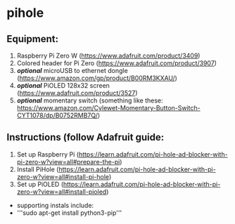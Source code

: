 # pihole

## Equipment:
1. Raspberry Pi Zero W (https://www.adafruit.com/product/3409) 
2. Colored header for Pi Zero (https://www.adafruit.com/product/3907)
3. *__optional__* microUSB to ethernet dongle (https://www.amazon.com/gp/product/B00RM3KXAU/)
4. *__optional__* PiOLED 128x32 screen (https://www.adafruit.com/product/3527) 
5. *__optional__* momentary switch (something like these: https://www.amazon.com/Cylewet-Momentary-Button-Switch-CYT1078/dp/B0752RMB7Q/)

## Instructions (follow Adafruit guide:
1. Set up Raspberry Pi (https://learn.adafruit.com/pi-hole-ad-blocker-with-pi-zero-w?view=all#prepare-the-pi)
2. Install PiHole (https://learn.adafruit.com/pi-hole-ad-blocker-with-pi-zero-w?view=all#install-pi-hole)
3. Set up PiOLED (https://learn.adafruit.com/pi-hole-ad-blocker-with-pi-zero-w?view=all#install-pioled)
  * supporting instals include:
  * '''sudo apt-get install python3-pip'''
